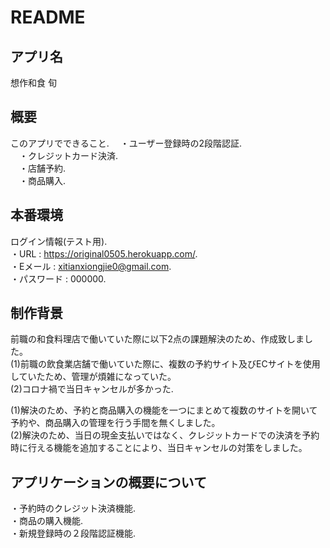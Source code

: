 # README

## アプリ名
想作和食 旬

## 概要
このアプリでできること. 
　・ユーザー登録時の2段階認証.  
　・クレジットカード決済.  
　・店舗予約.  
　・商品購入.  
 
## 本番環境

ログイン情報(テスト用).  
  ・URL : https://original0505.herokuapp.com/.  
  ・Eメール : xitianxiongjie0@gmail.com.  
  ・パスワード : 000000.  
  
## 制作背景
前職の和食料理店で働いていた際に以下2点の課題解決のため、作成致しました。  
 (1)前職の飲食業店舗で働いていた際に、複数の予約サイト及びECサイトを使用していたため、管理が煩雑になっていた。  
 (2)コロナ禍で当日キャンセルが多かった. 

(1)解決のため、予約と商品購入の機能を一つにまとめて複数のサイトを開いて予約や、商品購入の管理を行う手間を無くしました。  
(2)解決のため、当日の現金支払いではなく、クレジットカードでの決済を予約時に行える機能を追加することにより、当日キャンセルの対策をしました。

## アプリケーションの概要について
・予約時のクレジット決済機能.  
・商品の購入機能.  
・新規登録時の２段階認証機能.  
